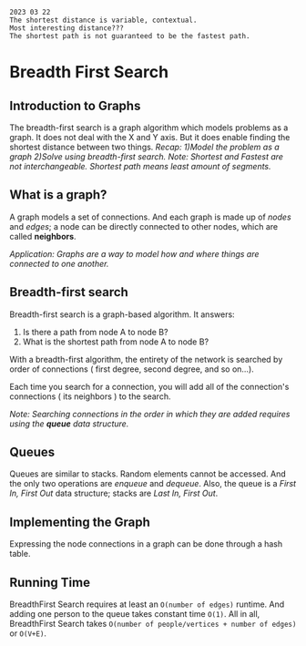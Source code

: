 ```
2023 03 22
The shortest distance is variable, contextual.
Most interesting distance???
The shortest path is not guaranteed to be the fastest path.
```
# Breadth First Search

## Introduction to Graphs
The breadth-first search is a graph algorithm which models problems as a graph. It does not deal with the X and Y axis. But it does enable finding the shortest distance between two things.
_Recap: 1)Model the problem as a graph 2)Solve using breadth-first search._ 
_Note: Shortest and Fastest are not interchangeable. Shortest path means least amount of segments._

## What is a graph?
A graph models a set of connections. And each graph is made up of _nodes_ and _edges_; a node can be directly connected to other nodes, which are called __neighbors__. 

_Application: Graphs are a way to model how and where things are connected to one another._

## Breadth-first search
Breadth-first search is a graph-based algorithm. It answers:
1. Is there a path from node A to node B?
2. What is the shortest path from node A to node B?

With a breadth-first algorithm, the entirety of the network is searched by order of connections ( first degree, second degree, and so on...). 

Each time you search for a connection, you will add all of the connection's connections ( its neighbors ) to the search. 

_Note: Searching connections in the order in which they are added requires using the __queue__ data structure._

## Queues
Queues are similar to stacks. Random elements cannot be accessed. And the only two operations are _enqueue_ and _dequeue_. Also, the queue is a _First In, First Out_ data structure; stacks are _Last In, First Out_.

## Implementing the Graph
Expressing the node connections in a graph can be done through a hash table. 

## Running Time
BreadthFirst Search requires at least an `O(number of edges)` runtime. And adding one person to the queue takes constant time `O(1)`. All in all, BreadthFirst Search takes `O(number of people/vertices + number of edges)` or `O(V+E)`. 
